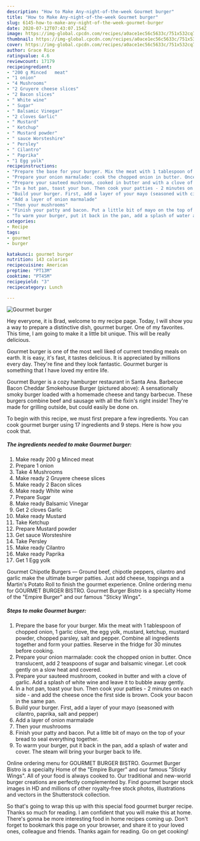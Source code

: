 ```yaml
---
description: "How to Make Any-night-of-the-week Gourmet burger"
title: "How to Make Any-night-of-the-week Gourmet burger"
slug: 6145-how-to-make-any-night-of-the-week-gourmet-burger
date: 2020-07-12T07:43:07.154Z
image: https://img-global.cpcdn.com/recipes/a0ace1ec56c5633c/751x532cq70/gourmet-burger-recipe-main-photo.jpg
thumbnail: https://img-global.cpcdn.com/recipes/a0ace1ec56c5633c/751x532cq70/gourmet-burger-recipe-main-photo.jpg
cover: https://img-global.cpcdn.com/recipes/a0ace1ec56c5633c/751x532cq70/gourmet-burger-recipe-main-photo.jpg
author: Grace Rice
ratingvalue: 4.6
reviewcount: 17179
recipeingredient:
- "200 g Minced   meat"
- "1 onion"
- "4 Mushrooms"
- "2 Gruyere cheese slices"
- "2 Bacon slices"
- " White wine"
- " Sugar"
- " Balsamic Vinegar"
- "2 cloves Garlic"
- " Mustard"
- " Ketchup"
- " Mustard powder"
- " sauce Worsteshire"
- " Persley"
- " Cilantro"
- " Paprika"
- "1 Egg yolk"
recipeinstructions:
- "Prepare the base for your burger. Mix the meat with 1 tablespoon of chopped onion, 1 garlic clove, the egg yolk, mustard, ketchup, mustard powder, chopped parsley, salt and pepper. Combine all ingredients together and form your patties. Reserve in the fridge for 30 minutes before cooking."
- "Prepare your onion marmalade: cook the chopped onion in butter. Once translucent, add 2 teaspoons of sugar and balsamic vinegar. Let cook gently on a slow heat and covered."
- "Prepare your sauteed mushroom, cooked in butter and with a clove of garlic. Add a splash of white wine and leave it to bubble away gently."
- "In a hot pan, toast your bun. Then cook your patties - 2 minutes on each side - and add the cheese once the first side is brown. Cook your bacon in the same pan."
- "Build your burger. First, add a layer of your mayo (seasoned with cilantro, paprika, salt and pepper)"
- "Add a layer of onion marmalade"
- "Then your mushrooms"
- "Finish your patty and bacon. Put a little bit of mayo on the top of your bread to seal everything together."
- "To warm your burger, put it back in the pan, add a splash of water and cover. The steam will bring your burger back to life."
categories:
- Recipe
tags:
- gourmet
- burger

katakunci: gourmet burger 
nutrition: 143 calories
recipecuisine: American
preptime: "PT13M"
cooktime: "PT45M"
recipeyield: "3"
recipecategory: Lunch

---
```



![Gourmet burger](https://img-global.cpcdn.com/recipes/a0ace1ec56c5633c/751x532cq70/gourmet-burger-recipe-main-photo.jpg)

Hey everyone, it is Brad, welcome to my recipe page. Today, I will show you a way to prepare a distinctive dish, gourmet burger. One of my favorites. This time, I am going to make it a little bit unique. This will be really delicious.

Gourmet burger is one of the most well liked of current trending meals on earth. It is easy, it's fast, it tastes delicious. It is appreciated by millions every day. They're fine and they look fantastic. Gourmet burger is something that I have loved my entire life.

Gourmet Burger is a cozy hamburger restaurant in Santa Ana. Barbecue Bacon Cheddar Smokehouse Burger (pictured above): A sensationally smoky burger loaded with a homemade cheese and tangy barbecue. These burgers combine beef and sausage with all the fixin&#39;s right inside! They&#39;re made for grilling outside, but could easily be done on.


To begin with this recipe, we must first prepare a few ingredients. You can cook gourmet burger using 17 ingredients and 9 steps. Here is how you cook that.

<!--inarticleads1-->

##### The ingredients needed to make Gourmet burger:

1. Make ready 200 g Minced   meat
1. Prepare 1 onion
1. Take 4 Mushrooms
1. Make ready 2 Gruyere cheese slices
1. Make ready 2 Bacon slices
1. Make ready  White wine
1. Prepare  Sugar
1. Make ready  Balsamic Vinegar
1. Get 2 cloves Garlic
1. Make ready  Mustard
1. Take  Ketchup
1. Prepare  Mustard powder
1. Get  sauce Worsteshire
1. Take  Persley
1. Make ready  Cilantro
1. Make ready  Paprika
1. Get 1 Egg yolk


Gourmet Chipotle Burgers — Ground beef, chipotle peppers, cilantro and garlic make the ultimate burger patties. Just add cheese, toppings and a Martin&#39;s Potato Roll to finish the gourmet experience. Online ordering menu for GOURMET BURGER BISTRO. Gourmet Burger Bistro is a specialty Home of the &#34;Empire Burger&#34; and our famous &#34;Sticky Wings&#34;. 

<!--inarticleads2-->

##### Steps to make Gourmet burger:

1. Prepare the base for your burger. Mix the meat with 1 tablespoon of chopped onion, 1 garlic clove, the egg yolk, mustard, ketchup, mustard powder, chopped parsley, salt and pepper. Combine all ingredients together and form your patties. Reserve in the fridge for 30 minutes before cooking.
1. Prepare your onion marmalade: cook the chopped onion in butter. Once translucent, add 2 teaspoons of sugar and balsamic vinegar. Let cook gently on a slow heat and covered.
1. Prepare your sauteed mushroom, cooked in butter and with a clove of garlic. Add a splash of white wine and leave it to bubble away gently.
1. In a hot pan, toast your bun. Then cook your patties - 2 minutes on each side - and add the cheese once the first side is brown. Cook your bacon in the same pan.
1. Build your burger. First, add a layer of your mayo (seasoned with cilantro, paprika, salt and pepper)
1. Add a layer of onion marmalade
1. Then your mushrooms
1. Finish your patty and bacon. Put a little bit of mayo on the top of your bread to seal everything together.
1. To warm your burger, put it back in the pan, add a splash of water and cover. The steam will bring your burger back to life.


Online ordering menu for GOURMET BURGER BISTRO. Gourmet Burger Bistro is a specialty Home of the &#34;Empire Burger&#34; and our famous &#34;Sticky Wings&#34;. All of your food is always cooked to. Our traditional and new-world burger creations are perfectly complemented by. Find gourmet burger stock images in HD and millions of other royalty-free stock photos, illustrations and vectors in the Shutterstock collection. 

So that's going to wrap this up with this special food gourmet burger recipe. Thanks so much for reading. I am confident that you will make this at home. There's gonna be more interesting food in home recipes coming up. Don't forget to bookmark this page on your browser, and share it to your loved ones, colleague and friends. Thanks again for reading. Go on get cooking!
